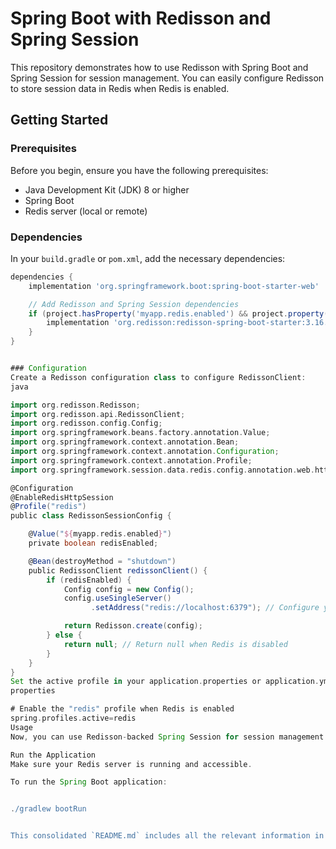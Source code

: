 # Spring Boot with Redisson and Spring Session

This repository demonstrates how to use Redisson with Spring Boot and Spring Session for session management. You can easily configure Redisson to store session data in Redis when Redis is enabled.

## Getting Started

### Prerequisites

Before you begin, ensure you have the following prerequisites:

- Java Development Kit (JDK) 8 or higher
- Spring Boot
- Redis server (local or remote)

### Dependencies

In your `build.gradle` or `pom.xml`, add the necessary dependencies:

```groovy
dependencies {
    implementation 'org.springframework.boot:spring-boot-starter-web'

    // Add Redisson and Spring Session dependencies
    if (project.hasProperty('myapp.redis.enabled') && project.property('myapp.redis.enabled').toBoolean()) {
        implementation 'org.redisson:redisson-spring-boot-starter:3.16.3'
    }
}


### Configuration
Create a Redisson configuration class to configure RedissonClient:
java

import org.redisson.Redisson;
import org.redisson.api.RedissonClient;
import org.redisson.config.Config;
import org.springframework.beans.factory.annotation.Value;
import org.springframework.context.annotation.Bean;
import org.springframework.context.annotation.Configuration;
import org.springframework.context.annotation.Profile;
import org.springframework.session.data.redis.config.annotation.web.http.EnableRedisHttpSession;

@Configuration
@EnableRedisHttpSession
@Profile("redis")
public class RedissonSessionConfig {

    @Value("${myapp.redis.enabled}")
    private boolean redisEnabled;

    @Bean(destroyMethod = "shutdown")
    public RedissonClient redissonClient() {
        if (redisEnabled) {
            Config config = new Config();
            config.useSingleServer()
                  .setAddress("redis://localhost:6379"); // Configure your Redis server address here

            return Redisson.create(config);
        } else {
            return null; // Return null when Redis is disabled
        }
    }
}
Set the active profile in your application.properties or application.yml:
properties

# Enable the "redis" profile when Redis is enabled
spring.profiles.active=redis
Usage
Now, you can use Redisson-backed Spring Session for session management. You can inject HttpSession in your controllers as shown in the previous example.

Run the Application
Make sure your Redis server is running and accessible.

To run the Spring Boot application:


./gradlew bootRun


This consolidated `README.md` includes all the relevant information in a clear and organized manner. Make sure to customize it with your specific details, versions, and server configurations as needed.


